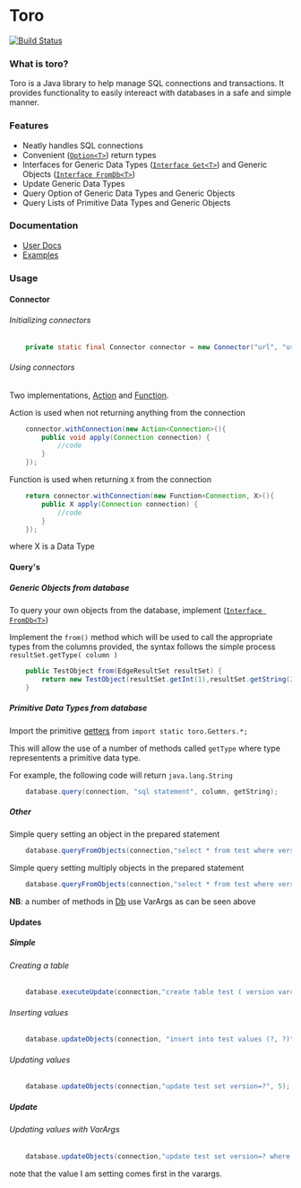 # Toro


[![Build Status](https://travis-ci.org/nhibberd/toro.png)](https://travis-ci.org/nhibberd/toro)

### What is toro?

Toro is a Java library to help manage SQL connections and transactions. It provides functionality to easily intereact with databases in a safe and simple manner.


### Features

* Neatly handles SQL connections
* Convenient ([`Option<T>`](https://github.com/nhibberd/toro/blob/master/src/main/java/toro/Option.java)) return types
* Interfaces for Generic Data Types ([`Interface Get<T>`](https://github.com/nhibberd/toro/blob/master/src/main/java/toro/Get.java)) and Generic Objects ([`Interface FromDb<T>`](https://github.com/nhibberd/toro/blob/master/src/main/java/toro/FromDb.java))
* Update Generic Data Types
* Query Option of Generic Data Types and Generic Objects
* Query Lists of Primitive Data Types and Generic Objects


### Documentation

* [User Docs]()
* [Examples](https://github.com/nhibberd/toro/blob/master/src/main/java/example/Example.java)


### Usage
#### Connector

###### Initializing connectors
```Java
    private static final Connector connector = new Connector("url", "username", "password");
````

###### Using connectors
Two implementations, [Action](https://github.com/nhibberd/toro/blob/master/src/main/java/toro/Action.java) and [Function](https://github.com/nhibberd/toro/blob/master/src/main/java/toro/Function.java).

Action is used when not returning anything from the connection
```Java
    connector.withConnection(new Action<Connection>(){
        public void apply(Connection connection) {
            //code
        }
    });
````

Function is used when returning `X` from the connection
```Java
    return connector.withConnection(new Function<Connection, X>(){
        public X apply(Connection connection) {
            //code
        }
    });
````
where X is a Data Type

#### Query's

##### Generic Objects from database

To query your own objects from the database, implement ([`Interface FromDb<T>`](https://github.com/nhibberd/toro/blob/master/src/main/java/toro/FromDb.java))

Implement the `from()` method which will be used to call the appropriate types from the columns provided, the syntax follows
the simple process ` resultSet.getType( column )  `

```Java
    public TestObject from(EdgeResultSet resultSet) {
        return new TestObject(resultSet.getInt(1),resultSet.getString(2));
    }
````

##### Primitive Data Types from database

Import the primitive [getters](https://github.com/nhibberd/toro/blob/master/src/main/java/toro/Getters.java) from `import static toro.Getters.*;`

This will allow the use of a number of methods called `getType` where type representents a primitive data type.

For example, the following code will return `java.lang.String`

```Java
    database.query(connection, "sql statement", column, getString);
````

##### Other

Simple query setting an object in the prepared statement

```Java
    database.queryFromObjects(connection,"select * from test where version=?", getString, 1);
```

Simple query setting multiply objects in the prepared statement

```Java
    database.queryFromObjects(connection,"select * from test where version=? and second=?", getString, 1, "one");
```

**NB**: a number of methods in [Db](https://github.com/nhibberd/toro/blob/master/src/main/java/toro/Db.java) use VarArgs as can be seen above


#### Updates

##### Simple
###### Creating a table

```Java
    database.executeUpdate(connection,"create table test ( version varchar(10), second varchar(255) )");
```

###### Inserting values

```Java
    database.updateObjects(connection, "insert into test values (?, ?)", 1, "foo");
```

###### Updating values

```Java
    database.updateObjects(connection,"update test set version=?", 5);
```


##### Update
###### Updating values with VarArgs

```Java
    database.updateObjects(connection,"update test set version=? where second=?", 5, "foo");
```

note that the value I am setting comes first in the varargs.


